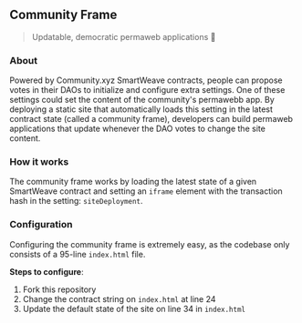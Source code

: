 ## Community Frame

> Updatable, democratic permaweb applications 📜

### About
Powered by Community.xyz SmartWeave contracts, people can propose votes in their DAOs to initialize and configure extra settings. One of these settings could set the content of the community's permawebb app. By deploying a static site that automatically loads this setting in the latest contract state (called a community frame), developers can build permaweb applications that update whenever the DAO votes to change the site content.

### How it works
The community frame works by loading the latest state of a given SmartWeave contract and setting an `iframe` element with the transaction hash in the setting: `siteDeployment`.

### Configuration
Configuring the community frame is extremely easy, as the codebase only consists of a 95-line `index.html` file. 

**Steps to configure**:

1. Fork this repository
2. Change the contract string on `index.html` at line 24
3. Update the default state of the site on line 34 in `index.html`